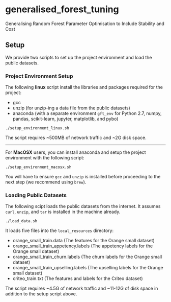 # generalised_forest_tuning
Generalising Random Forest Parameter Optimisation to Include Stability and Cost



## Setup
We provide two scripts to set up the project environment and load the public datasets. 

### Project Environment Setup 
The following **linux** script install the libraries and packages required for the project:

- gcc
- unzip (for unzip-ing a data file from the public datasets)
- anaconda (with a separate environment `gft_env` for Python 2.7, numpy, pandas, scikit-learn, jupyter, matplotlib, and pybo)

```
./setup_environment_linux.sh
```

The script requires ~500MB of network traffic and ~2G disk space.

------

For **MacOSX** users, you can install anaconda and setup the project environment with the following script:

```
./setup_environment_macosx.sh
```

You will have to ensure `gcc` and `unzip` is installed before proceeding to the next step (we recommend using `brew`). 


### Loading Public Datasets
The following scipt loads the public datasets from the internet. It assumes `curl`, `unzip`, and `tar` is installed in the machine already.

```
./load_data.sh
```

It loads five files into the `local_resources` directory:

- orange_small_train.data (The features for the Orange small dataset)
- orange_small_train_appetency.labels (The appetency labels for the Orange small dataset)
- orange_small_train_churn.labels (The churn labels for the Orange small dataset)
- orange_small_train_upselling.labels (The upselling labels for the Orange small dataset)
- criteo_train.txt (The features and labels for the Criteo dataset)

The script requires ~4.5G of network traffic and ~11-12G of disk space in addition to the setup script above.

